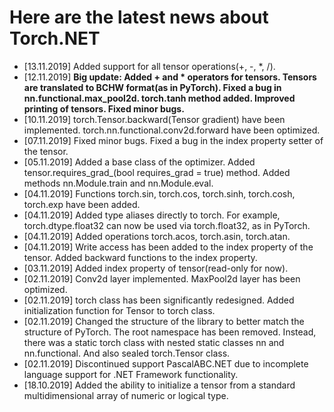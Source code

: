 # Here are the latest news about Torch.NET

* [13.11.2019] Added support for all tensor operations(+, -, *, /).
* [12.11.2019] **Big update: Added + and * operators for tensors. Tensors are translated to BCHW format(as in PyTorch). Fixed a bug in nn.functional.max_pool2d. torch.tanh method added. Improved printing of tensors. Fixed minor bugs.**
* [10.11.2019] torch.Tensor.backward(Tensor gradient) have been implemented. torch.nn.functional.conv2d.forward have been optimized.
* [07.11.2019] Fixed minor bugs. Fixed a bug in the index property setter of the tensor.
* [05.11.2019] Added a base class of the optimizer. Added tensor.requires_grad_(bool requires_grad = true) method. Added methods nn.Module.train and nn.Module.eval.
* [04.11.2019] Functions torch.sin, torch.cos, torch.sinh, torch.cosh, torch.exp have been added.
* [04.11.2019] Added type aliases directly to torch. For example, torch.dtype.float32 can now be used via torch.float32, as in PyTorch.
* [04.11.2019] Added operations torch.acos, torch.asin, torch.atan.
* [04.11.2019] Write access has been added to the index property of the tensor. Added backward functions to the index property.
* [03.11.2019] Added index property of tensor(read-only for now).
* [02.11.2019] Conv2d layer implemented. MaxPool2d layer has been optimized.
* [02.11.2019] torch class has been significantly redesigned. Added initialization function for Tensor to torch class.
* [02.11.2019] Changed the structure of the library to better match the structure of PyTorch. The root namespace has been removed. Instead, there was a static torch class with nested static classes nn and nn.functional. And also sealed torch.Tensor class.
* [02.11.2019] Discontinued support PascalABC.NET due to incomplete language support for .NET Framework functionality.
* [18.10.2019] Added the ability to initialize a tensor from a standard multidimensional array of numeric or logical type.
